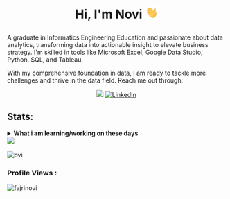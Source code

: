 # <p align=center> Hi, I'm Novi <img src='https://github.com/elhakimyasya/elhakimyasya/blob/master/assets/Hi.gif' width='29' height='29'/>

A graduate in Informatics Engineering Education and passionate about data analytics, transforming data into actionable insight to elevate business strategy. I'm skilled in tools like Microsoft Excel, Google Data Studio, Python, SQL, and Tableau.

With my comprehensive foundation in data, I am ready to tackle more challenges and thrive in the data field. Reach me out through:

 <p align=center>
 <a href="mailto:fajri.novitasari@gmail.com" target="_blank"><img src="https://img.shields.io/badge/Gmail-D14836?&style=for-the-badge&logo=gmail&logoColor=white"/></a>   
  <a href="https://www.linkedin.com/in/fajrinovitasari/" target="_blank"><img alt="LinkedIn" src="https://img.shields.io/badge/Linkedln-%230077B5.svg?&style=for-the-badge&logo=linkedin&logoColor=white" /></a>    
</p>

## Stats:
<details>
 <summary><strong>What i am learning/working on these days</strong></summary>
   - 🔭 I'm currently working on several independent projects. </br>
   - 🌱 I’m currently learning Machine Learning. </br>
</details>

<picture>
  <source
    srcset="https://github-readme-stats.vercel.app/api?username=fajrinovi&show_icons=true&theme=dark"
    media="(prefers-color-scheme: dark)"
  />
  <source
    srcset="https://github-readme-stats.vercel.app/api?username=fajrinovi&show_icons=true"
    media="(prefers-color-scheme: light), (prefers-color-scheme: no-preference)"
  />
  <img src="https://github-readme-stats.vercel.app/api?username=fajrinovi&show_icons=true" />
</picture>

<p>&nbsp;<img align="left" src="https://github-readme-stats.vercel.app/api/top-langs?username=fajrinovi&show_icons=true&locale=en&layout=compact&theme=dark" alt="ovi" /></p>

<p align="right"> <h3>Profile Views :</h3> <img src="https://komarev.com/ghpvc/?username=fajrinovi&label=Profile%20views&color=0e75b6&style=flat"
    alt="fajrinovi" /> 
</p>
